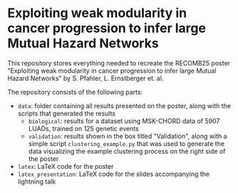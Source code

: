 # Exploiting weak modularity in cancer progression to infer large Mutual Hazard Networks

This repository stores everything needed to recreate the RECOMB25 poster "Exploiting weak modularity in cancer progression to infer large Mutual Hazard Networks" by S. Pfahler, L. Ernstberger et. al.

The repository consists of the following parts:
- `data`: folder containing all results presented on the poster, along with the scripts that generated the results
    - `biological`: results for a dataset using MSK-CHORD data of 5907 LUADs, trained on 125 genetic events
    - `validation`: results shown in the box titled "Validation", along with a simple script `clustering_example.py` that was used to generate the data visualizing the example clustering process on the right side of the poster
- `latex`: LaTeX code for the poster
- `latex_presentation`: LaTeX code for the slides accompanying the lightning talk
